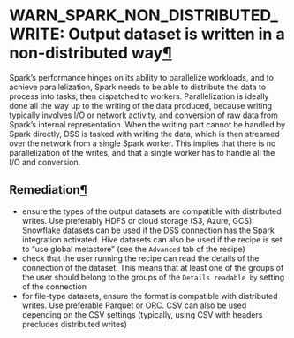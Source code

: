 WARN\_SPARK\_NON\_DISTRIBUTED\_WRITE: Output dataset is written in a non\-distributed way[¶](#warn-spark-non-distributed-write-output-dataset-is-written-in-a-non-distributed-way "Permalink to this heading")
==============================================================================================================================================================================================================


Spark’s performance hinges on its ability to parallelize workloads, and to achieve parallelization, Spark needs to be able to distribute the data to process into tasks, then dispatched to workers. Parallelization is ideally done all the way up to the writing of the data produced, because writing typically involves I/O or network activity, and conversion of raw data from Spark’s internal representation. When the writing part cannot be handled by Spark directly, DSS is tasked with writing the data, which is then streamed over the network from a single Spark worker. This implies that there is no parallelization of the writes, and that a single worker has to handle all the I/O and conversion.



Remediation[¶](#remediation "Permalink to this heading")
--------------------------------------------------------


* ensure the types of the output datasets are compatible with distributed writes. Use preferably HDFS or cloud storage (S3, Azure, GCS). Snowflake datasets can be used if the DSS connection has the Spark integration activated. Hive datasets can also be used if the recipe is set to “use global metastore” (see the `Advanced` tab of the recipe)
* check that the user running the recipe can read the details of the connection of the dataset. This means that at least one of the groups of the user should belong to the groups of the `Details readable by` setting of the connection
* for file\-type datasets, ensure the format is compatible with distributed writes. Use preferable Parquet or ORC. CSV can also be used depending on the CSV settings (typically, using CSV with headers precludes distributed writes)